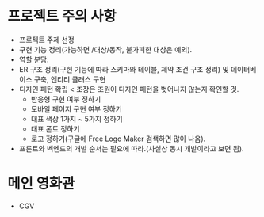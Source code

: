 # 프로젝트 주의 사항
- 프로젝트 주제 선정
- 구현 기능 정리(가능하면 /대상/동작, 불가피한 대상은 예외).
- 역할 분담.
- ER 구조 정리(구현 기능에 따라 스키마와 테이블, 제약 조건 구조 정리) 및 데이터베이스 구축, 엔티티 클래스 구현
- 디자인 패턴 확립 < 조장은 조원이 디자인 패턴을 벗어나지 않는지 확인할 것.
  - 반응형 구현 여부 정하기
  - 모바일 페이지 구현 여부 정하기
  - 대표 색상 1가지 ~ 5가지 정하기
  - 대표 폰트 정하기
  - 로고 정하기(구글에 Free Logo Maker 검색하면 많이 나옴).
- 프론트와 벡엔드의 개발 순서는 필요에 따라.(사실상 동시 개발이라고 보면 됨).

# 메인 영화관
- CGV
